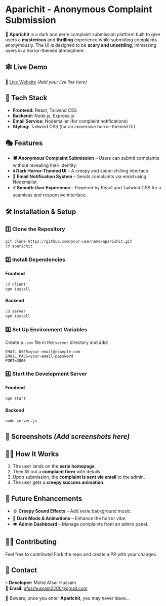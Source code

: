 # Aparichit - Anonymous Complaint Submission

🚨 **Aparichit** is a dark and eerie complaint submission platform built to give users a **mysterious** and **thrilling** experience while submitting complaints anonymously. The UI is designed to be **scary and unsettling**, immersing users in a horror-themed atmosphere.

## 🕸️ Live Demo
🔗 [Live Website](#) *(Add your live link here)*

## 👻 Tech Stack
- **Frontend:** React, Tailwind CSS
- **Backend:** Node.js, Express.js
- **Email Service:** Nodemailer (for complaint notifications)
- **Styling:** Tailwind CSS (for an immersive horror-themed UI)

## 🎭 Features
- **🕷️ Anonymous Complaint Submission** – Users can submit complaints without revealing their identity.
- **💀 Dark Horror-Themed UI** – A creepy and spine-chilling interface.
- **📧 Email Notification System** – Sends complaints via email using Nodemailer.
- **⚡ Smooth User Experience** – Powered by React and Tailwind CSS for a seamless and responsive interface.

## 🛠️ Installation & Setup
### **1️⃣ Clone the Repository**
```sh
git clone https://github.com/your-username/aparichit.git
cd aparichit
```

### **2️⃣ Install Dependencies**
#### **Frontend**
```sh
cd client
npm install
```
#### **Backend**
```sh
cd server
npm install
```

### **3️⃣ Set Up Environment Variables**
Create a `.env` file in the `server` directory and add:
```env
EMAIL_USER=your-email@example.com
EMAIL_PASS=your-email-password
PORT=3000
```

### **4️⃣ Start the Development Server**
#### **Frontend**
```sh
npm start
```
#### **Backend**
```sh
node server.js
```

## 👹 Screenshots *(Add screenshots here)*

## 🕵️‍♂️ How It Works
1. The user lands on the **eerie homepage**.
2. They fill out a **complaint form** with details.
3. Upon submission, the **complaint is sent via email** to the admin.
4. The user gets a **creepy success animation**.

## 🚀 Future Enhancements
- 🩸 **Creepy Sound Effects** – Add eerie background music.
- 🔪 **Dark Mode & Animations** – Enhance the horror vibe.
- 👁️ **Admin Dashboard** – Manage complaints from an admin panel.

## 🧛‍♂️ Contributing
Feel free to contribute! Fork the repo and create a PR with your changes.

## 📩 Contact
💀 **Developer:** Mohd Afsar Hussain  
📧 **Email:** afsarhussain2200@gmail.com

👀 Beware, once you enter **Aparichit**, you may never leave…